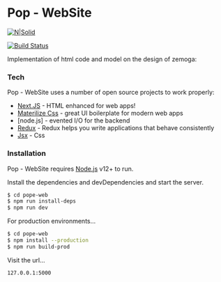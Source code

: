 # Pop - WebSite

[![N|Solid](https://d2eip9sf3oo6c2.cloudfront.net/series/square_covers/000/000/179/square_256/EGH_ReactNextServer_Final.png)](https://nextjs.org/)

[![Build Status](https://travis-ci.org/joemccann/dillinger.svg?branch=master)](https://travis-ci.org/joemccann/dillinger)

Implementation of html code and model on the design of zemoga:

### Tech

Pop - WebSite uses a number of open source projects to work properly:

* [Next.JS](https://nextjs.org/) - HTML enhanced for web apps!
* [Materilize Css](https://materializecss.com/) - great UI boilerplate for modern web apps
* [node.js] - evented I/O for the backend
* [Redux](https://redux.js.org/) - Redux helps you write applications that behave consistently
* [Jsx](https://reactjs.org/docs/introducing-jsx.html) - Css 

### Installation

Pop - WebSite requires [Node.js](https://nodejs.org/) v12+ to run.

Install the dependencies and devDependencies and start the server.

```sh
$ cd pope-web
$ npm run install-deps
$ npm run dev
```

For production environments...

```sh
$ cd pope-web
$ npm install --production
$ npm run build-prod
```

Visit the url...

```sh
127.0.0.1:5000
```